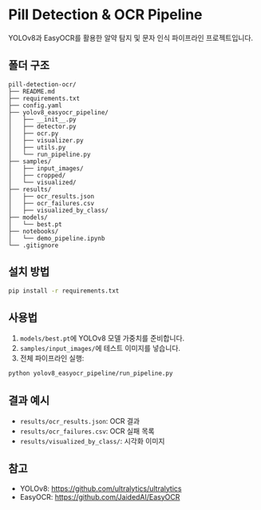 # Pill Detection & OCR Pipeline

YOLOv8과 EasyOCR를 활용한 알약 탐지 및 문자 인식 파이프라인 프로젝트입니다.

## 폴더 구조

```
pill-detection-ocr/
├── README.md
├── requirements.txt
├── config.yaml
├── yolov8_easyocr_pipeline/
│   ├── __init__.py
│   ├── detector.py
│   ├── ocr.py
│   ├── visualizer.py
│   ├── utils.py
│   └── run_pipeline.py
├── samples/
│   ├── input_images/
│   ├── cropped/
│   └── visualized/
├── results/
│   ├── ocr_results.json
│   ├── ocr_failures.csv
│   ├── visualized_by_class/
├── models/
│   └── best.pt
├── notebooks/
│   └── demo_pipeline.ipynb
└── .gitignore
```

## 설치 방법

```bash
pip install -r requirements.txt
```

## 사용법

1. `models/best.pt`에 YOLOv8 모델 가중치를 준비합니다.
2. `samples/input_images/`에 테스트 이미지를 넣습니다.
3. 전체 파이프라인 실행:

```bash
python yolov8_easyocr_pipeline/run_pipeline.py
```

## 결과 예시
- `results/ocr_results.json`: OCR 결과
- `results/ocr_failures.csv`: OCR 실패 목록
- `results/visualized_by_class/`: 시각화 이미지

## 참고
- YOLOv8: https://github.com/ultralytics/ultralytics
- EasyOCR: https://github.com/JaidedAI/EasyOCR 